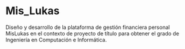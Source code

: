 # Mis_Lukas

Diseño y desarrollo de la plataforma de gestión financiera personal MisLukas en el contexto de proyecto de título para obtener el grado de Ingeniería en Computación e Informática.
